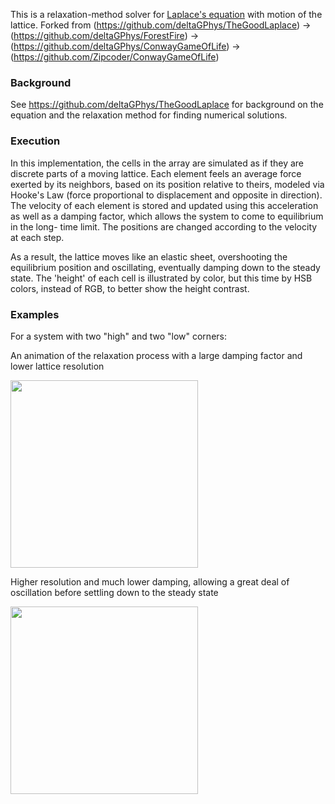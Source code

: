 This is a relaxation-method solver for [Laplace's equation](https://en.wikipedia.org/wiki/Laplace%27s_equation) with motion of the lattice. 
Forked from (https://github.com/deltaGPhys/TheGoodLaplace) -> (https://github.com/deltaGPhys/ForestFire) -> (https://github.com/deltaGPhys/ConwayGameOfLife) -> (https://github.com/Zipcoder/ConwayGameOfLife)

### Background
See https://github.com/deltaGPhys/TheGoodLaplace for background on the equation and the relaxation method for finding numerical solutions.


### Execution
In this implementation, the cells in the array are simulated as if they are discrete parts of a moving lattice. Each element feels an average force
exerted by its neighbors, based on its position relative to theirs, modeled via Hooke's Law (force proportional to displacement and opposite in direction). 
The velocity of
each element is stored and updated using this acceleration as well as a damping factor, which allows the system to come to equilibrium in the long-
time limit. The positions are changed according to the velocity at each step.

As a result, the lattice moves like an elastic sheet, overshooting the equilibrium position and oscillating, eventually damping down to the steady state. 
The 'height' of each cell is illustrated by color, but this time by HSB colors, instead of RGB, to better show the height contrast.

### Examples
For a system with two "high" and two "low" corners:

An animation of the relaxation process with a large damping factor and lower lattice resolution

<img src = "LaplaceNormal.gif" width="300px">

Higher resolution and much lower damping, allowing a great deal of oscillation before settling down to the steady state

<img src = "LaplaceInertia.gif" width="300px">

